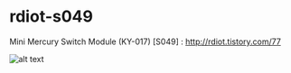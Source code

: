 # rdiot-s049
Mini Mercury Switch Module (KY-017) [S049] : http://rdiot.tistory.com/77

![alt text](http://cfile30.uf.tistory.com/image/24693E3457D1469E148A7F)
